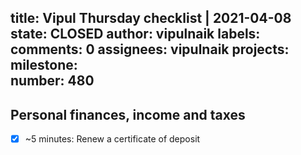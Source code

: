title:	Vipul Thursday checklist | 2021-04-08
state:	CLOSED
author:	vipulnaik
labels:	
comments:	0
assignees:	vipulnaik
projects:	
milestone:	
number:	480
--
## Personal finances, income and taxes

- [x] ~5 minutes: Renew a certificate of deposit
